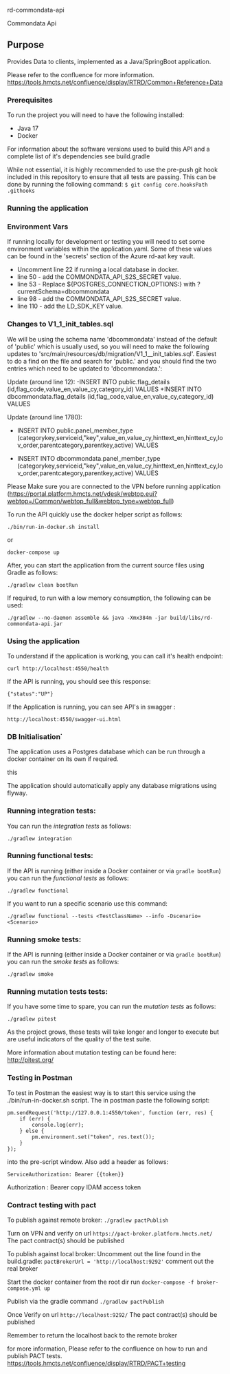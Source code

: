 rd-commondata-api

Commondata Api


## Purpose

Provides Data to clients, implemented as a Java/SpringBoot application.

Please refer to the confluence for more information.
https://tools.hmcts.net/confluence/display/RTRD/Common+Reference+Data

### Prerequisites

To run the project you will need to have the following installed:

* Java 17
* Docker

For information about the software versions used to build this API and a complete list of it's dependencies see build.gradle

While not essential, it is highly recommended to use the pre-push git hook included in this repository to ensure that all tests are passing. This can be done by running the following command:
`$ git config core.hooksPath .githooks`

### Running the application
### Environment Vars

If running locally for development or testing you will need to set some environment variables within the application.yaml.
Some of these values can be found in the 'secrets' section of the Azure rd-aat key vault.

- Uncomment line 22 if running a local database in docker.
- line 50 - add the COMMONDATA_API_S2S_SECRET value.
- line 53 - Replace ${POSTGRES_CONNECTION_OPTIONS:} with ?currentSchema=dbcommondata
- line 98 - add the COMMONDATA_API_S2S_SECRET value.
- line 110 - add the LD_SDK_KEY value.

### Changes to V1_1_init_tables.sql
We will be using the schema name 'dbcommondata' instead of the default of 'public' which is usually used, so you will need to make the following updates to 'src/main/resources/db/migration/V1_1__init_tables.sql'. Easiest to do a find on the file and search for 'public.' and you should find the two entries which need to be updated to 'dbcommondata.':

Update (around line 12):
-INSERT INTO public.flag_details (id,flag_code,value_en,value_cy,category_id) VALUES
+INSERT INTO dbcommondata.flag_details (id,flag_code,value_en,value_cy,category_id) VALUES

Update (around line 1780):
- INSERT INTO public.panel_member_type (categorykey,serviceid,"key",value_en,value_cy,hinttext_en,hinttext_cy,lov_order,parentcategory,parentkey,active) VALUES
+ INSERT INTO dbcommondata.panel_member_type (categorykey,serviceid,"key",value_en,value_cy,hinttext_en,hinttext_cy,lov_order,parentcategory,parentkey,active) VALUES

Please Make sure you are connected to the VPN before running application
(https://portal.platform.hmcts.net/vdesk/webtop.eui?webtop=/Common/webtop_full&webtop_type=webtop_full)

To run the API quickly use the docker helper script as follows:

```
./bin/run-in-docker.sh install
```
or

```
docker-compose up
```


After, you can start the application from the current source files using Gradle as follows:

```
./gradlew clean bootRun
```

If required, to run with a low memory consumption, the following can be used:

```
./gradlew --no-daemon assemble && java -Xmx384m -jar build/libs/rd-commondata-api.jar
```

### Using the application

To understand if the application is working, you can call it's health endpoint:

```
curl http://localhost:4550/health
```

If the API is running, you should see this response:

```
{"status":"UP"}
```


If the Application is running, you can see API's in swagger :

```
http://localhost:4550/swagger-ui.html
```


### DB Initialisation˙

The application uses a Postgres database which can be run through a docker container on its own if required.

this

The application should automatically apply any database migrations using flyway.

### Running integration tests:


You can run the *integration tests* as follows:

```
./gradlew integration
```

### Running functional tests:

If the API is running (either inside a Docker container or via `gradle bootRun`) you can run the *functional tests* as follows:

```
./gradlew functional
```

If you want to run a specific scenario use this command:

```
./gradlew functional --tests <TestClassName> --info -Dscenario=<Scenario>
```

### Running smoke tests:

If the API is running (either inside a Docker container or via `gradle bootRun`) you can run the *smoke tests* as follows:

```
./gradlew smoke
```

### Running mutation tests tests:

If you have some time to spare, you can run the *mutation tests* as follows:

```
./gradlew pitest
```

As the project grows, these tests will take longer and longer to execute but are useful indicators of the quality of the test suite.

More information about mutation testing can be found here:
http://pitest.org/

### Testing in Postman

To test in Postman the easiest way is to start this service using the ./bin/run-in-docker.sh script.  The in postman paste the following script:

```
pm.sendRequest('http://127.0.0.1:4550/token', function (err, res) {
    if (err) {
        console.log(err);
    } else {
        pm.environment.set("token", res.text());
    }
});
```
into the pre-script window.  Also add a header as follows:

```
ServiceAuthorization: Bearer {{token}}
```

Authorization :  Bearer copy IDAM access token

### Contract testing with pact

To publish against remote broker:
`./gradlew pactPublish`

Turn on VPN and verify on url `https://pact-broker.platform.hmcts.net/`
The pact contract(s) should be published


To publish against local broker:
Uncomment out the line found in the build.gradle:
`pactBrokerUrl = 'http://localhost:9292'`
comment out the real broker

Start the docker container from the root dir run
`docker-compose -f broker-compose.yml up`

Publish via the gradle command
`./gradlew pactPublish`

Once Verify on url `http://localhost:9292/`
The pact contract(s) should be published

Remember to return the localhost back to the remote broker


for more information, Please refer to the confluence on how to run and publish PACT tests.
https://tools.hmcts.net/confluence/display/RTRD/PACT+testing

